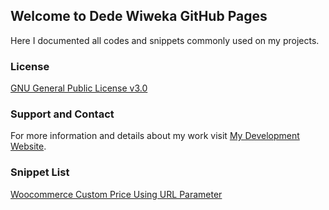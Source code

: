 ## Welcome to Dede Wiweka GitHub Pages
Here I documented all codes and snippets commonly used on my projects. 


### License
[GNU General Public License v3.0](https://github.com/dedewiweka/projects/blob/main/license)


### Support and Contact
For more information and details about my work visit [My Development Website](https://dede.wiweka.com/development).


### Snippet List
[Woocommerce Custom Price Using URL Parameter](https://github.com/dedewiweka/projects/blob/main/woo-custom-price.md)


